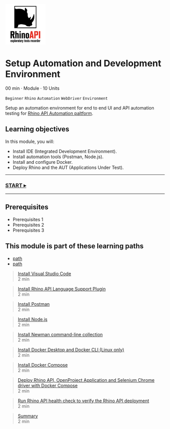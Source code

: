 ![rhino logo](../Images/128X128.png)
# Setup Automation and Development Environment
00 min · Module · 10 Units

`Beginner` `Rhino` `Automation` `WebDriver` `Environment`

Setup an automation environment for end to end UI and API automation testing for [Rhino API Automation paltform](https://github.com/savanna-projects/rhino-agent).

## Learning objectives
In this module, you will:

* Install IDE (Integrated Development Environment).
* Install automation tools (Postman, Node.js).
* Install and configure Docker.
* Deploy Rhino and the AUT (Applications Under Test).

---
### [START ▸](./01.InstallVisualStudioCode.md)
---

## Prerequisites
* Prerequisites 1
* Prerequisites 2
* Prerequisites 3

## This module is part of these learning paths
* [path]()
* [path]()  

> [Install Visual Studio Code](./01.InstallVisualStudioCode.md)  
  2 min  
 
> [Install Rhino API Language Support Plugin](./02.InstallRhinoAPILanguageSupportPlugin.md)  
  2 min  

> [Install Postman]()  
  2 min  

> [Install Node.js]()  
  2 min  

> [Install Newman command-line collection]()  
  2 min  

> [Install Docker Desktop and Docker CLI (Linux only)]()  
  2 min  

> [Install Docker Compose]()  
  2 min  

> [Deploy Rhino API, OpenProject Application and Selenium Chrome driver with Docker Compose]()  
  2 min  

> [Run Rhino API health check to verify the Rhino API deployment]()  
  2 min  

> [Summary]()  
  2 min
